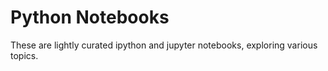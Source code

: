 # Python Notebooks
These are lightly curated ipython and jupyter notebooks, exploring various topics.
